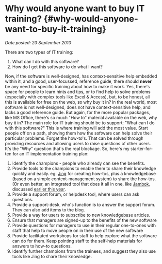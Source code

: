 # Why would anyone want to buy IT training? {#why-would-anyone-want-to-buy-it-training}

_Date posted: 20 September 2010_

There are two types of IT training:

1.  What can I do with this software?
2.  How do I get this software to do what I want?

Now, if the software is well-designed, has context-sensitive help embedded within it, and a good, user-focussed, reference guide, there should **never** be any need for specific training about how to make it work. Yes, there's space for people to learn hints and tips, or to find help to solve problems (especially with complex tools like Excel & Access), but, to be honest, all this is available for free on the web, so why buy it in? In the real world, most software is not well-designed, does not have context-sensitive help, and lacks a good reference guide. But again, for the more popular packages, like MS Office, there's so much "How to" material available on the web, why buy it in? The main role for IT training should be to support: "What can I do with this software?" This is where training will add the most value. Start people off on a path, showing them how the software can help solve their particular problems. Forget the how-to's. That can be solved through providing resources and allowing users to raise questions of other users. It's the "Why" question that's the real blockage. So, here's my starter-for-ten for an IT implementation training plan:

1.  Identify the champions - people who already can see the benefits.
2.  Provide tools to the champions to enable them to share their knowledge quickly and easily. eg. [Jing](http://www.techsmith.com/jing/) for creating how-tos, plus a knowledgebase (based on a simple content-management system) to share the how-tos. (Or even better, an integrated tool that does it all in one, like [Jambok](http://jambok.com/), discussed [earlier this year](http://www.learningconversations.co.uk/main/index.php/2010/08/06/working-towards-the-perfect-learning-support-system-jambok?blog=5).
3.  Provide a support forum, or helpdesk tool, where users can ask questions.
4.  Provide a support-desk, who's function is to answer the support forum. They can also add items to the blog.
5.  Provide a way for users to subscribe to new knowledgebase articles.
6.  Ensure that managers are signed-up to the benefits of the new software
7.  Provide questions for managers to use in their regular one-to-ones with staff that help to move people on in their use of the new software
8.  Provide facilitated workshops for staff to help explore what the software can do for them. Keep pointing staff to the self-help materials for answers to how-to questions.
9.  Identify further champions from the trainees, and suggest they also use tools like Jing to share their knowledge.